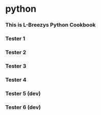 # python

### This is L-Breezys Python Cookbook

### Tester 1

### Tester 2

### Tester 3

### Tester 4

### Tester 5 (dev)

### Tester 6 (dev)

